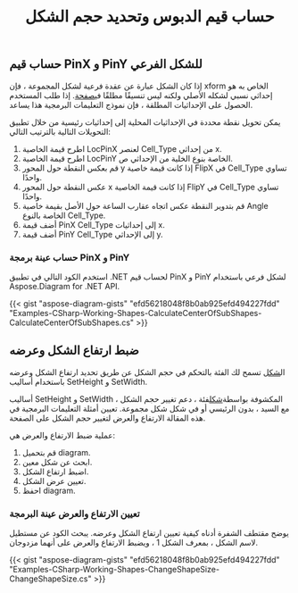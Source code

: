 ﻿---
title: حساب قيم الدبوس وتحديد حجم الشكل
type: docs
weight: 60
url: /ar/net/calculate-pin-values-and-setting-size-of-a-shape/
description: يشرح هذا القسم كيفية حساب قيم PinX و PinY للشكل الفرعي مع Aspose.Diagram.
---
## **حساب قيم PinX و PinY للشكل الفرعي**
 إذا كان الشكل عبارة عن عقدة فرعية لشكل المجموعة ، فإن xform الخاص به هو إحداثي نسبي لشكله الأصلي ولكنه ليس تنسيقًا مطلقًا في[صفحة](http://www.aspose.com/api/net/diagram/aspose.diagram/page). إذا طلب المستخدم الحصول على الإحداثيات المطلقة ، فإن نموذج التعليمات البرمجية هذا يساعد.

يمكن تحويل نقطة محددة في الإحداثيات المحلية إلى إحداثيات رئيسية من خلال تطبيق التحويلات التالية بالترتيب التالي:

1. اطرح قيمة الخاصية LocPinX لعنصر Cell_Type من إحداثي x.
1. اطرح قيمة الخاصية LocPinY الخاصة بنوع الخلية من الإحداثي ص.
1. قم بعكس النقطة حول المحور y إذا كانت قيمة خاصية FlipX في Cell_Type تساوي واحدًا.
1. عكس النقطة حول المحور x إذا كانت قيمة الخاصية FlipY في Cell_Type تساوي واحدًا.
1. قم بتدوير النقطة عكس اتجاه عقارب الساعة حول الأصل بقيمة خاصية Angle الخاصة بالنوع Cell_Type.
1. أضف قيمة PinX Cell_Type إلى إحداثيات x.
1. أضف قيمة PinY Cell_Type إلى الإحداثي y.
### **حساب عينة برمجة PinX و PinY**
استخدم الكود التالي في تطبيق .NET لحساب قيم PinX و PinY لشكل فرعي باستخدام Aspose.Diagram for .NET API.







{{< gist "aspose-diagram-gists" "efd56218048f8b0ab925efd494227fdd" "Examples-CSharp-Working-Shapes-CalculateCenterOfSubShapes-CalculateCenterOfSubShapes.cs" >}}
## **ضبط ارتفاع الشكل وعرضه**
 ال[شكل](http://www.aspose.com/api/net/diagram/aspose.diagram/shape) تسمح لك الفئة بالتحكم في حجم الشكل عن طريق تحديد ارتفاع الشكل وعرضه باستخدام أساليب SetHeight و SetWidth.

 أساليب SetHeight و SetWidth ، المكشوفة بواسطة[شكل](http://www.aspose.com/api/net/diagram/aspose.diagram/shape)فئة ، دعم تغيير حجم الشكل مع السيد ، بدون الرئيسي أو في شكل شكل مجموعة. تعيين أمثلة التعليمات البرمجية في هذه المقالة الارتفاع والعرض لتغيير حجم الشكل على الصفحة.

عملية ضبط الارتفاع والعرض هي:

1. قم بتحميل diagram.
1. ابحث عن شكل معين.
1. اضبط ارتفاع الشكل.
1. تعيين عرض الشكل.
1. احفظ diagram.
### **تعيين الارتفاع والعرض عينة البرمجة**
يوضح مقتطف الشفرة أدناه كيفية تعيين ارتفاع الشكل وعرضه. يبحث الكود عن مستطيل لاسم الشكل ، بمعرف الشكل 1 ، ويضبط الارتفاع والعرض على أنهما مزدوجان.

{{< gist "aspose-diagram-gists" "efd56218048f8b0ab925efd494227fdd" "Examples-CSharp-Working-Shapes-ChangeShapeSize-ChangeShapeSize.cs" >}}
